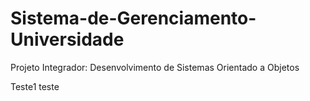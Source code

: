 # Sistema-de-Gerenciamento-Universidade

Projeto Integrador: Desenvolvimento de Sistemas Orientado a Objetos

Teste1
teste
